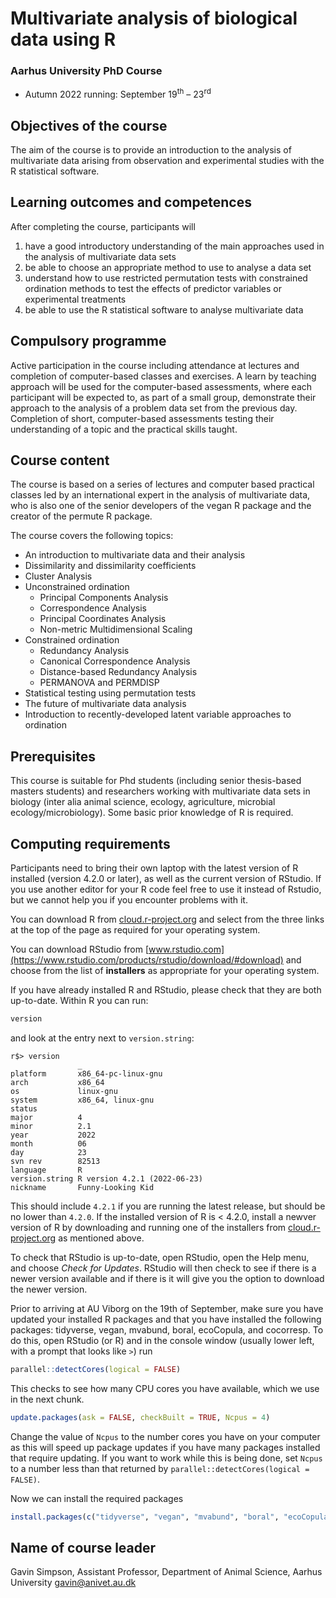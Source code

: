 # Multivariate analysis of biological data using R

### Aarhus University PhD Course

* Autumn 2022 running: September 19<sup>th</sup> &ndash; 23<sup>rd</sup> 

## Objectives of the course

The aim of the course is to provide an introduction to the analysis of multivariate data arising from observation and experimental studies with the R statistical software.

## Learning outcomes and competences

After completing the course, participants will

1. have a good introductory understanding of the main approaches used in the analysis of multivariate data sets
2. be able to choose an appropriate method to use to analyse a data set
3. understand how to use restricted permutation tests with constrained ordination methods to test the effects of predictor variables or experimental treatments
4. be able to use the R statistical software to analyse multivariate data

## Compulsory programme

Active participation in the course including attendance at lectures and completion of computer-based classes and exercises. A learn by teaching approach will be used for the computer-based assessments, where each participant will be expected to, as part of a small group, demonstrate their approach to the analysis of a problem data set from the previous day. Completion of short, computer-based assessments testing their understanding of a topic and the practical skills taught.

## Course content

The course is based on a series of lectures and computer based practical classes led by an international expert in the analysis of multivariate data, who is also one of the senior developers of the vegan R package and the creator of the permute R package.

The course covers the following topics:

* An introduction to multivariate data and their analysis
* Dissimilarity and dissimilarity coefficients
* Cluster Analysis
* Unconstrained ordination
    - Principal Components Analysis
    - Correspondence Analysis
    - Principal Coordinates Analysis
    - Non-metric Multidimensional Scaling
* Constrained ordination
    - Redundancy Analysis
    - Canonical Correspondence Analysis
    - Distance-based Redundancy Analysis
    - PERMANOVA and PERMDISP
* Statistical testing using permutation tests
* The future of multivariate data analysis
* Introduction to recently-developed latent variable approaches to ordination

## Prerequisites

This course is suitable for Phd students (including senior thesis-based masters students) and researchers working with multivariate data sets in biology (inter alia animal science, ecology, agriculture, microbial ecology/microbiology). Some basic prior knowledge of R is required.

## Computing requirements

Participants need to bring their own laptop with the latest version of R installed (version 4.2.0 or later), as well as the current version of RStudio. If you use another editor for your R code feel free to use it instead of Rstudio, but we cannot help you if you encounter problems with it.

You can download R from [cloud.r-project.org](https://cloud.r-project.org/) and select from the three links at the top of the page as required for your operating system.

You can download RStudio from [www.rstudio.com](https://www.rstudio.com/products/rstudio/download/#download) and choose from the list of **installers** as appropriate for your operating system.

If you have already installed R and RStudio, please check that they are both up-to-date. Within R you can run:

```r
version
```

and look at the entry next to `version.string`:

```
r$> version                                                                     
               _                           
platform       x86_64-pc-linux-gnu         
arch           x86_64                      
os             linux-gnu                   
system         x86_64, linux-gnu           
status                                     
major          4                           
minor          2.1                         
year           2022                        
month          06                          
day            23                          
svn rev        82513                       
language       R                           
version.string R version 4.2.1 (2022-06-23)
nickname       Funny-Looking Kid
```

This should include `4.2.1` if you are running the latest release, but should be no lower than `4.2.0`. If the installed version of R is < 4.2.0, install a newver version of R by downloading and running one of the installers from [cloud.r-project.org](https://cloud.r-project.org/) as mentioned above.

To check that RStudio is up-to-date, open RStudio, open the Help menu, and choose *Check for Updates*. RStudio will then check to see if there is a newer version available and if there is it will give you the option to download the newer version.

Prior to arriving at AU Viborg on the 19th of September, make sure you have updated your installed R packages and that you have installed the following packages: tidyverse, vegan, mvabund, boral, ecoCopula, and cocorresp. To do this, open RStudio (or R) and in the console window (usually lower left, with a prompt that looks like `>`) run

```r
parallel::detectCores(logical = FALSE)
```

This checks to see how many CPU cores you have available, which we use in the next chunk. 

```r
update.packages(ask = FALSE, checkBuilt = TRUE, Ncpus = 4)
```

Change the value of `Ncpus` to the number cores you have on your computer as this will speed up package updates if you have many packages installed that require updating. If you want to work while this is being done, set `Ncpus` to a number less than that returned by `parallel::detectCores(logical = FALSE)`.

Now we can install the required packages

```r
install.packages(c("tidyverse", "vegan", "mvabund", "boral", "ecoCopula", "cocorresp"))
```

## Name of course leader

Gavin Simpson, Assistant Professor, Department of Animal Science, Aarhus University gavin@anivet.au.dk
